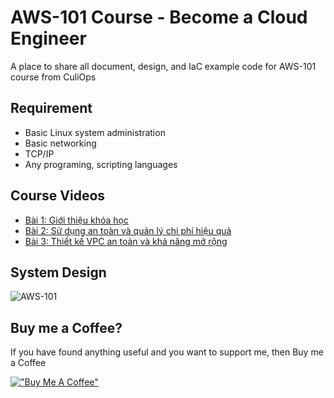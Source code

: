 # AWS-101 Course - Become a Cloud Engineer
A place to share all document, design, and IaC example code for AWS-101 course from CuliOps

## Requirement
- Basic Linux system administration
- Basic networking
- TCP/IP
- Any programing, scripting languages

## Course Videos
- [Bài 1: Giới thiệu khóa học](https://youtu.be/zFPoy2t1atQ)
- [Bài 2: Sử dụng an toàn và quản lý chi phí hiệu quả](https://youtu.be/ZV0IpfmPBNw)
- [Bài 3: Thiết kế VPC an toàn và khả năng mở rộng](https://youtu.be/mOga_wcIWHc)

## System Design
![AWS-101](https://github.com/culiops/aws-101/assets/9260537/9cf2c53d-aeba-402d-9e78-d9ae9da5d1cd)

## Buy me a Coffee?
If you have found anything useful and you want to support me, then Buy me a Coffee

[!["Buy Me A Coffee"](https://www.buymeacoffee.com/assets/img/custom_images/orange_img.png)](https://www.buymeacoffee.com/culiops)

